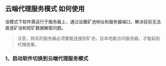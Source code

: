 ## 云端代理服务模式 如何使用  
   该模式下软件需运行于服务器上，通过设置矿池地址和服务器端口，解决目前无法直连矿池和挖矿数据解密问题。

> 注意，购买的服务器必须要能连接到矿池，且本地能访问服务器，才能起到代理效果。

### 1、启动软件切换到云端代理服务模式  
